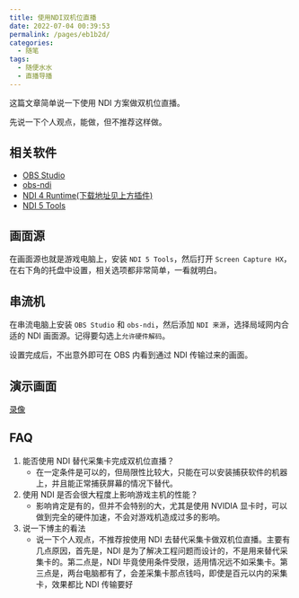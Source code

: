 ```yaml
---
title: 使用NDI双机位直播
date: 2022-07-04 00:39:53
permalink: /pages/eb1b2d/
categories:
  - 随笔
tags:
  - 随便水水
  - 直播导播
---
```


这篇文章简单说一下使用 NDI 方案做双机位直播。

<!-- more -->

先说一下个人观点，能做，但不推荐这样做。

## 相关软件

- [OBS Studio](https://obsproject.com/)
- [obs-ndi](https://github.com/Palakis/obs-ndi)
- [NDI 4 Runtime(下载地址见上方插件)]()
- [NDI 5 Tools](https://downloads.ndi.tv/Tools/NDI%205%20Tools.exe)

## 画面源

在画面源也就是游戏电脑上，安装 `NDI 5 Tools`，然后打开 `Screen Capture HX`，在右下角的托盘中设置，相关选项都非常简单，一看就明白。

## 串流机

在串流电脑上安装 `OBS Studio` 和 `obs-ndi`，然后添加 `NDI 来源`，选择局域网内合适的 NDI 画面源。记得要勾选上`允许硬件解码`。

设置完成后，不出意外即可在 OBS 内看到通过 NDI 传输过来的画面。

## 演示画面

[录像](https://dl.u2sb.com/s/8Kt6)

## FAQ

1. 能否使用 NDI 替代采集卡完成双机位直播？
   - 在一定条件是可以的，但局限性比较大，只能在可以安装捕获软件的机器上，并且能正常捕获屏幕的情况下替代。
2. 使用 NDI 是否会很大程度上影响游戏主机的性能？
   - 影响肯定是有的，但并不会特别的大，尤其是使用 NVIDIA 显卡时，可以做到完全的硬件加速，不会对游戏机造成过多的影响。
3. 说一下博主的看法
   - 说一下个人观点，不推荐按使用 NDI 去替代采集卡做双机位直播。主要有几点原因，首先是，NDI 是为了解决工程问题而设计的，不是用来替代采集卡的。第二点是，NDI 毕竟使用条件受限，适用情况远不如采集卡。第三点是，两台电脑都有了，会差采集卡那点钱吗，即使是百元以内的采集卡，效果都比 NDI 传输要好

